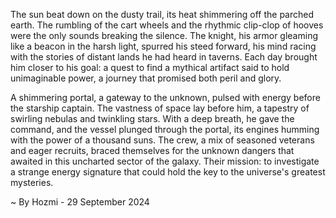 
The sun beat down on the dusty trail, its heat shimmering off the parched earth.  The rumbling of the cart wheels and the rhythmic clip-clop of hooves were the only sounds breaking the silence.  The knight, his armor gleaming like a beacon in the harsh light, spurred his steed forward, his mind racing with the stories of distant lands he had heard in taverns. Each day brought him closer to his goal: a quest to find a mythical artifact said to hold unimaginable power, a journey that promised both peril and glory.

A shimmering portal, a gateway to the unknown, pulsed with energy before the starship captain.  The vastness of space lay before him, a tapestry of swirling nebulas and twinkling stars.  With a deep breath, he gave the command, and the vessel plunged through the portal, its engines humming with the power of a thousand suns.  The crew, a mix of seasoned veterans and eager recruits, braced themselves for the unknown dangers that awaited in this uncharted sector of the galaxy.  Their mission: to investigate a strange energy signature that could hold the key to the universe's greatest mysteries. 

~ By Hozmi - 29 September 2024
